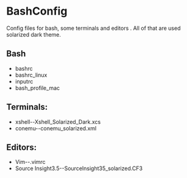 # BashConfig
Config files for bash, some terminals and editors . All of that are used solarized dark theme.
## Bash
 * bashrc
 * bashrc_linux
 * inputrc
 * bash_profile_mac

## Terminals:
 * xshell--Xshell_Solarized_Dark.xcs
 * conemu--conemu_solarized.xml

## Editors:
 * Vim--.vimrc
 * Source Insight3.5--SourceInsight35_solarized.CF3

